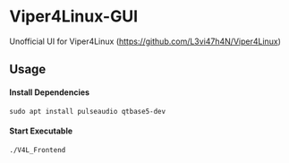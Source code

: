 # Viper4Linux-GUI
Unofficial UI for Viper4Linux (https://github.com/L3vi47h4N/Viper4Linux)

## Usage
#### Install Dependencies

```
sudo apt install pulseaudio qtbase5-dev
```
#### Start Executable
```
./V4L_Frontend
```
